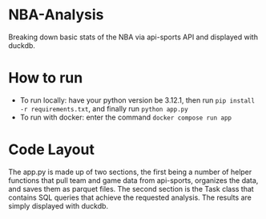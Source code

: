 # NBA-Analysis
Breaking down basic stats of the NBA via api-sports API and displayed with duckdb.

# How to run
* To run locally: have your python version be 3.12.1, then run `pip install -r requirements.txt`, and finally run `python app.py`
* To run with docker: enter the command `docker compose run app`

# Code Layout
The app.py is made up of two sections, the first being a number of helper functions that pull team and game data from api-sports, organizes the data, and saves them as parquet files. The second section is the Task class that contains SQL queries that achieve the requested analysis. The results are simply displayed with duckdb.